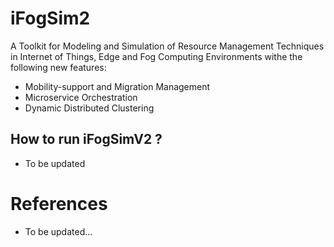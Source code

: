 # iFogSim2
A Toolkit for Modeling and Simulation of Resource Management Techniques in Internet of Things, Edge and Fog Computing Environments withe the following new features:
 * Mobility-support and Migration Management
 * Microservice Orchestration
 * Dynamic Distributed Clustering

## How to run iFogSimV2 ?

 * To be updated

# References
 * To be updated...

